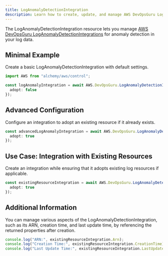 ```yaml
---
title: LogAnomalyDetectionIntegration
description: Learn how to create, update, and manage AWS DevOpsGuru LogAnomalyDetectionIntegrations using Alchemy Cloud Control.
---
```


The LogAnomalyDetectionIntegration resource lets you manage [AWS DevOpsGuru LogAnomalyDetectionIntegrations](https://docs.aws.amazon.com/devopsguru/latest/userguide/) for anomaly detection in your log data.

## Minimal Example

Create a basic LogAnomalyDetectionIntegration with default settings.

```ts
import AWS from "alchemy/aws/control";

const logAnomalyIntegration = await AWS.DevOpsGuru.LogAnomalyDetectionIntegration("basicIntegration", {
  adopt: false
});
```

## Advanced Configuration

Configure an integration to adopt an existing resource if it already exists.

```ts
const advancedLogAnomalyIntegration = await AWS.DevOpsGuru.LogAnomalyDetectionIntegration("advancedIntegration", {
  adopt: true
});
```

## Use Case: Integration with Existing Resources

Create an integration while ensuring that it adopts existing log resources if applicable.

```ts
const existingResourceIntegration = await AWS.DevOpsGuru.LogAnomalyDetectionIntegration("existingResourceIntegration", {
  adopt: true
});
```

## Additional Information

You can manage various aspects of the LogAnomalyDetectionIntegration, such as its ARN, creation time, and last update time, by referencing the returned properties after creation. 

```ts
console.log("ARN:", existingResourceIntegration.Arn);
console.log("Creation Time:", existingResourceIntegration.CreationTime);
console.log("Last Update Time:", existingResourceIntegration.LastUpdateTime);
```